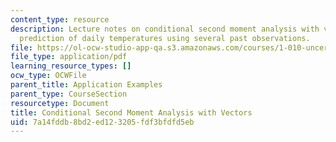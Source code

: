 ```yaml
---
content_type: resource
description: Lecture notes on conditional second moment analysis with vectors and
  prediction of daily temperatures using several past observations.
file: https://ol-ocw-studio-app-qa.s3.amazonaws.com/courses/1-010-uncertainty-in-engineering-fall-2008/7a14fddb8bd2ed123205fdf3bfdfd5eb_app_16.pdf
file_type: application/pdf
learning_resource_types: []
ocw_type: OCWFile
parent_title: Application Examples
parent_type: CourseSection
resourcetype: Document
title: Conditional Second Moment Analysis with Vectors
uid: 7a14fddb-8bd2-ed12-3205-fdf3bfdfd5eb
---
```

